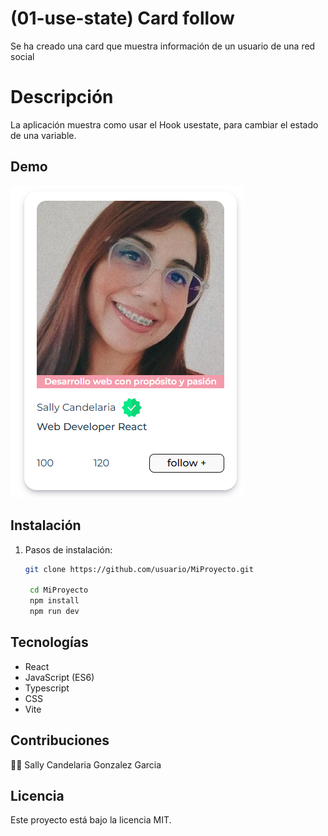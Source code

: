 # (01-use-state) Card follow 

Se ha creado una card que muestra información de un usuario de una red social

# Descripción

La aplicación muestra como usar el Hook usestate, para cambiar el estado de una variable.

## Demo
![Screenshot](/01-use-state/src/assets/images/cardfollow.PNG)

## Instalación

1. Pasos de instalación:

   ```bash
   git clone https://github.com/usuario/MiProyecto.git
    
    cd MiProyecto
    npm install
    npm run dev


## Tecnologías

- React
- JavaScript (ES6)
- Typescript
- CSS
- Vite

## Contribuciones

👩‍💻 Sally Candelaria Gonzalez Garcia

## Licencia

Este proyecto está bajo la licencia MIT.





